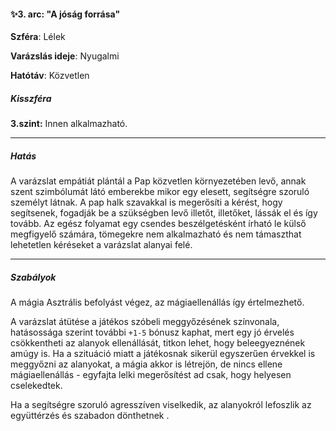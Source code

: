 #### ✨3. arc: "A jóság forrása"

**Szféra**: Lélek

**Varázslás ideje**: Nyugalmi

**Hatótáv**: Közvetlen

##### Kisszféra

**3.szint:** Innen alkalmazható.

---
##### Hatás

A varázslat empátiát plántál a Pap közvetlen környezetében levő, annak szent szimbólumát látó emberekbe mikor egy elesett, segítségre szoruló személyt látnak. A pap halk szavakkal is megerősíti a kérést, hogy segítsenek, fogadják be a szükségben levő illetőt, illetőket, lássák el és így tovább. Az egész folyamat egy csendes beszélgetésként írható le külső megfigyelő számára, tömegekre nem alkalmazható és nem támaszthat lehetetlen kéréseket a varázslat alanyai felé.

---
##### Szabályok

A mágia Asztrális befolyást végez, az mágiaellenállás így értelmezhető.

A varázslat átütése a játékos szóbeli meggyőzésének színvonala, hatásossága szerint további `+1-5` bónusz kaphat, mert egy jó érvelés csökkentheti az alanyok ellenállását, titkon lehet, hogy beleegyeznének amúgy is. Ha a szituáció miatt a játékosnak sikerül egyszerűen érvekkel is meggyőzni az alanyokat, a mágia akkor is létrejön, de nincs ellene mágiaellenállás - egyfajta lelki megerősítést ad csak, hogy helyesen cselekedtek.

Ha a segítségre szoruló agresszíven viselkedik, az alanyokról lefoszlik az együttérzés és szabadon dönthetnek .
